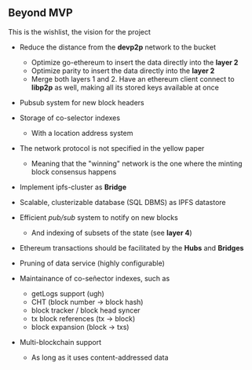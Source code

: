 ## Beyond MVP

This is the wishlist, the vision for the project

* Reduce the distance from the **devp2p** network to the bucket
  * Optimize go-ethereum to insert the data directly into the **layer 2**
  * Optimize parity to insert the data directly into the **layer 2**
  * Merge both layers 1 and 2. Have an ethereum client connect to **libp2p**
    as well, making all its stored keys available at once
* Pubsub system for new block headers
* Storage of co-selector indexes
  * With a location address system
* The network protocol is not specified in the yellow paper
  * Meaning that the "winning" network is the one where the minting block
    consensus happens

* Implement ipfs-cluster as **Bridge**
* Scalable, clusterizable database (SQL DBMS) as IPFS datastore
* Efficient *pub/sub* system to notify on new blocks
  * And indexing of subsets of the state (see **layer 4**)
* Ethereum transactions should be facilitated by the **Hubs** and **Bridges**
* Pruning of data service (highly configurable)
* Maintainance of co-señector indexes, such as
  * getLogs support (ugh)
  * CHT (block number -> block hash)
  * block tracker / block head syncer
  * tx block references (tx -> block)
  * block expansion (block -> txs)
* Multi-blockchain support
  * As long as it uses content-addressed data

